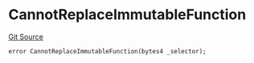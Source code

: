 # CannotReplaceImmutableFunction
[Git Source](https://github.com/thrackle-io/tron/blob/bbc344dde218df220c4305ef421070eaa38c5cad/src/protocol/economic/ruleProcessor/RuleProcessorDiamondLib.sol)


```solidity
error CannotReplaceImmutableFunction(bytes4 _selector);
```

